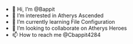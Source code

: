 - 👋 Hi, I’m @Bappit
- 👀 I’m interested in Atherys Ascended
- 🌱 I’m currently learning File Configuration
- 💞️ I’m looking to collaborate on Atherys Heroes
- 📫 How to reach me @Cbappit4284

<!---
Bappit/Bappit is a ✨ special ✨ repository because its `README.md` (this file) appears on your GitHub profile.
You can click the Preview link to take a look at your changes.
--->
